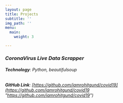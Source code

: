 ```yaml
---
layout: page
title: Projects
subtitle: ''
img_path: ''
menu:
  main:
    weight: 3

---
```

### **_CoronaVirus Live Data Scrapper_**

###### **Technology**: Python, beautifulsoup

###### **GitHub Link**: [https://github.com/iamrohitgund/covid19](https://github.com/iamrohitgund/covid19 "https://github.com/iamrohitgund/covid19") 